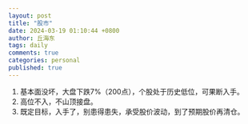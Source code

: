 ```yaml
---
layout: post
title: "股市"
date: 2024-03-19 01:10:44 +0800
author: 丘海东 
tags: daily
comments: true
categories: personal
published: true
---
```

1. 基本面没坏，大盘下跌7%（200点），个股处于历史低位，可果断入手。  
2. 高位不入，不山顶接盘。  
3. 既定目标，入手了，别患得患失，承受股价波动，到了预期股价再清仓。
